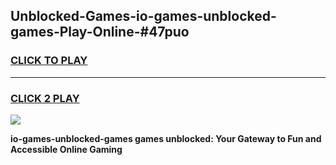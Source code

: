 
## Unblocked-Games-io-games-unblocked-games-Play-Online-#47puo
<h3>
<a href="https://premium.freeplayer.one?title=io-games-unblocked-games&ref=27F">CLICK TO PLAY</a></h3>
<hr>

<h3>
<a href="https://premium.freeplayer.one?title=io-games-unblocked-games&ref=27F">CLICK 2 PLAY</a>
  
</h3>

<a href="https://premium.freeplayer.one?title=io-games-unblocked-games&ref=27F"><img src="https://clearcache.store/games.png"></a>


**io-games-unblocked-games games unblocked: Your Gateway to Fun and Accessible Online Gaming**
